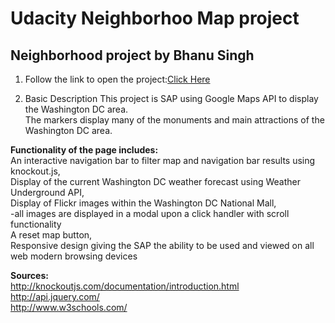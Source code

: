 # Udacity Neighborhoo Map project
## Neighborhood project by Bhanu Singh

1. Follow the link to open the project:[Click Here](http://Benn9211.github.io/Udacity-Neighborhood-Map-Project)

2. Basic Description
This project is SAP using Google Maps API to display the Washington DC area.<br/>
The markers display many of the monuments and main attractions of the Washington DC area. <br/>

<strong>Functionality of the page includes:</strong> <br/> 
	An interactive navigation bar to filter map and navigation bar results using knockout.js, <br/>
	Display of the current Washington DC weather forecast using Weather Underground API, <br/>
	Display of Flickr images within the Washington DC National Mall, <br/>
		-all images are displayed in a modal upon a click handler with scroll functionality<br/>
	A reset map button, <br/>
	Responsive design giving the SAP the ability to be used and viewed on all web modern browsing devices

<strong>Sources:</strong><br/>
http://knockoutjs.com/documentation/introduction.html<br/>
http://api.jquery.com/<br/>
http://www.w3schools.com/
